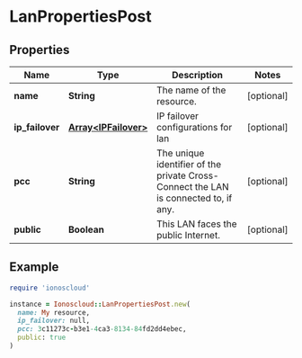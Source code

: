 # LanPropertiesPost

## Properties

| Name | Type | Description | Notes |
| ---- | ---- | ----------- | ----- |
| **name** | **String** | The name of the  resource. | [optional] |
| **ip_failover** | [**Array&lt;IPFailover&gt;**](IPFailover.md) | IP failover configurations for lan | [optional] |
| **pcc** | **String** | The unique identifier of the private Cross-Connect the LAN is connected to, if any. | [optional] |
| **public** | **Boolean** | This LAN faces the public Internet. | [optional] |

## Example

```ruby
require 'ionoscloud'

instance = Ionoscloud::LanPropertiesPost.new(
  name: My resource,
  ip_failover: null,
  pcc: 3c11273c-b3e1-4ca3-8134-84fd2dd4ebec,
  public: true
)
```

